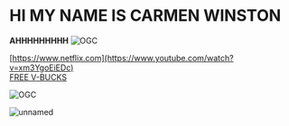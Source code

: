 # HI MY NAME IS CARMEN WINSTON

**AHHHHHHHHH**  ![OGC](https://user-images.githubusercontent.com/110892330/183607840-a3def349-9155-4602-a353-19fc99ba53c9.gif)

[https://www.netflix.com](https://www.youtube.com/watch?v=xm3YgoEiEDc)                
[FREE V-BUCKS](https://www.youtube.com/watch?v=xm3YgoEiEDc)

![OGC](https://user-images.githubusercontent.com/110892330/183606544-71c474de-8454-4fc4-9c4f-137e1a3fd47a.gif)

![unnamed](https://user-images.githubusercontent.com/110892330/183607964-1603a2e9-4421-493c-9f90-054f58ad5958.gif)

